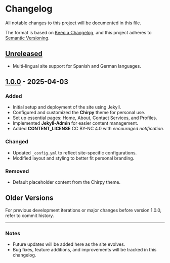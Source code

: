 # Changelog

All notable changes to this project will be documented in this file.

The format is based on [Keep a Changelog](https://keepachangelog.com/en/1.0.0/), and this project adheres to [Semantic Versioning](https://semver.org/spec/v2.0.0.html).

## [Unreleased](https://github.com/misscha489/misscha489.github.io/compare/main...HEAD)

- Multi-lingual site support for Spanish and German languages.
    

## [1.0.0](https://github.com/misscha489/misscha489.github.io/releases/tag/1.0.0) - 2025-04-03

### Added

- Initial setup and deployment of the site using Jekyll.
- Configured and customized the **Chirpy** theme for personal use.
- Set up essential pages: Home, About, Contact Services, and Profiles.
- Implemented **Jekyll-Admin** for easier content management.
- Added **CONTENT_LICENSE** CC BY-NC 4.0 with *encouraged notification*.

### Changed

- Updated `_config.yml` to reflect site-specific configurations.
- Modified layout and styling to better fit personal branding.

### Removed

- Default placeholder content from the Chirpy theme.

## Older Versions

For previous development iterations or major changes before version 1.0.0, refer to commit history.

---

### Notes

- Future updates will be added here as the site evolves.
- Bug fixes, feature additions, and improvements will be tracked in this changelog.